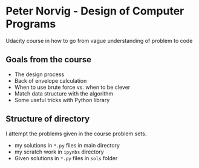 # Peter Norvig - Design of Computer Programs 

Udacity course in how to go from vague understanding of problem to code

## Goals from the course

 - The design process
 - Back of envelope calculation
 - When to use brute force vs. when to be clever
 - Match data structure with the algorithm
 - Some useful tricks with Python library

## Structure of directory

I attempt the problems given in the course problem sets.

 - my solutions in `*.py` files in main directory
 - my scratch work in `ipynbs` directory
 - Given solutions in `*.py` files in `sols` folder

